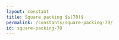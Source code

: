 ```yaml
---
layout: constant
title: Square packing $s(70)$
permalink: /constants/square-packing-70/
id: square-packing-70
---
```

